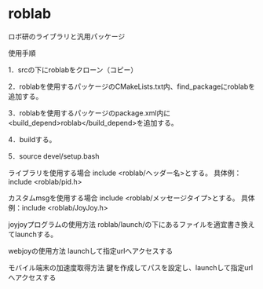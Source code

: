 # roblab
ロボ研のライブラリと汎用パッケージ

使用手順

1．srcの下にroblabをクローン（コピー）

2．roblabを使用するパッケージのCMakeLists.txt内、find_packageにroblabを追加する。

3．roblabを使用するパッケージのpackage.xml内に<build_depend>roblab</build_depend>を追加する。

4．buildする。

5．source devel/setup.bash

ライブラリを使用する場合
include <roblab/ヘッダー名>とする。
具体例：include <roblab/pid.h>

カスタムmsgを使用する場合
include <roblab/メッセージタイプ>とする。
具体例：include <roblab/JoyJoy.h>

joyjoyプログラムの使用方法
roblab/launch/の下にあるファイルを適宜書き換えてlaunchする。

webjoyの使用方法
launchして指定urlへアクセスする

モバイル端末の加速度取得方法
鍵を作成してパスを設定し、launchして指定urlへアクセスする
